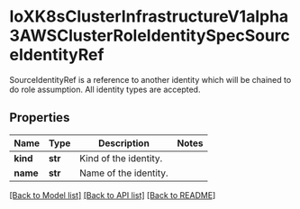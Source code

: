 # IoXK8sClusterInfrastructureV1alpha3AWSClusterRoleIdentitySpecSourceIdentityRef

SourceIdentityRef is a reference to another identity which will be chained to do role assumption. All identity types are accepted.
## Properties
Name | Type | Description | Notes
------------ | ------------- | ------------- | -------------
**kind** | **str** | Kind of the identity. | 
**name** | **str** | Name of the identity. | 

[[Back to Model list]](../README.md#documentation-for-models) [[Back to API list]](../README.md#documentation-for-api-endpoints) [[Back to README]](../README.md)


